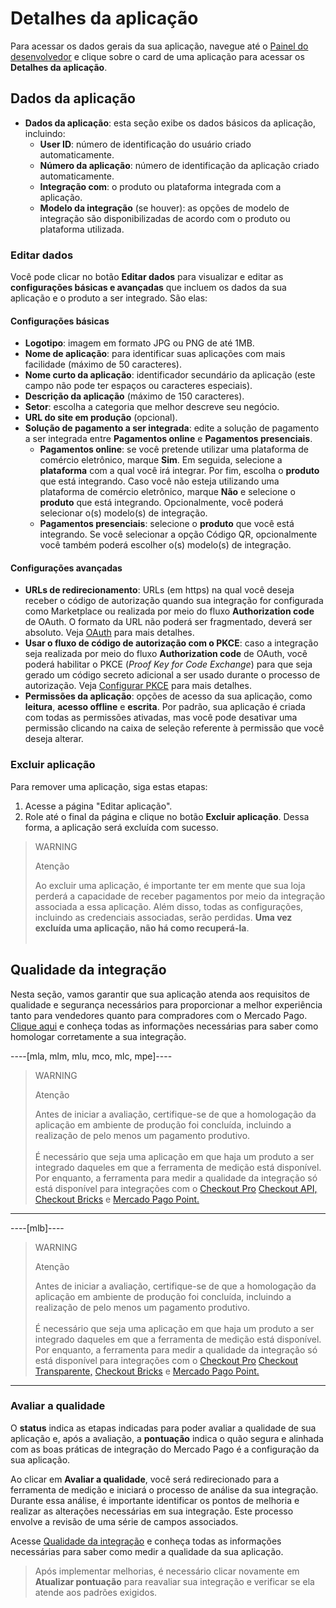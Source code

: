 # Detalhes da aplicação

Para acessar os dados gerais da sua aplicação, navegue até o [Painel do desenvolvedor](/developers/panel/app) e clique sobre o card de uma aplicação para acessar os **Detalhes da aplicação**.

## Dados da aplicação

* **Dados da aplicação**: esta seção exibe os dados básicos da aplicação, incluindo:
  - **User ID**: número de identificação do usuário criado automaticamente.
  - **Número da aplicação**: número de identificação da aplicação criado automaticamente.
  - **Integração com**: o produto ou plataforma integrada com a aplicação. 
  - **Modelo da integração** (se houver): as opções de modelo de integração são disponibilizadas de acordo com o produto ou plataforma utilizada. 

### Editar dados

Você pode clicar no botão **Editar dados** para visualizar e editar as **configurações básicas e avançadas** que incluem os dados da sua aplicação e o produto a ser integrado. São elas:

#### Configurações básicas

* **Logotipo**: imagem em formato JPG ou PNG de até 1MB.
* **Nome de aplicação**: para identificar suas aplicações com mais facilidade (máximo de 50 caracteres).
* **Nome curto da aplicação**: identificador secundário da aplicação (este campo não pode ter espaços ou caracteres especiais). 
* **Descrição da aplicação** (máximo de 150 caracteres).
* **Setor**: escolha a categoria que melhor descreve seu negócio.
* **URL do site em produção** (opcional).
* **Solução de pagamento a ser integrada**: edite a solução de pagamento a ser integrada entre **Pagamentos online** e **Pagamentos presenciais**.
  - **Pagamentos online**: se você pretende utilizar uma plataforma de comércio eletrônico, marque **Sim**. Em seguida, selecione a **plataforma** com a qual você irá integrar. Por fim, escolha o **produto** que está integrando. Caso você não esteja utilizando uma plataforma de comércio eletrônico, marque **Não** e selecione o **produto** que está integrando. Opcionalmente, você poderá selecionar o(s) modelo(s) de integração.
  - **Pagamentos presenciais**: selecione o **produto** que você está integrando. Se você selecionar a opção Código QR, opcionalmente você também poderá escolher o(s) modelo(s) de integração.

#### Configurações avançadas

* **URLs de redirecionamento**: URLs (em https) na qual você deseja receber o código de autorização quando sua integração for configurada como Marketplace ou realizada por meio do fluxo **Authorization code** de OAuth. O formato da URL não poderá ser fragmentado, deverá ser absoluto. Veja [OAuth](/developers/pt/docs/security/oauth/introduction) para mais detalhes. 
* **Usar o fluxo de código de autorização com o PKCE**: caso a integração seja realizada por meio do fluxo **Authorization code** de OAuth, você poderá habilitar o PKCE (_Proof Key for Code Exchange_) para que seja gerado um código secreto adicional a ser usado durante o processo de autorização. Veja [Configurar PKCE](/developers/pt/docs/security/oauth/creation#:~:text=Access%20Token.-,Configurar%20PKCE,-O%20PKCE%20) para mais detalhes.
* **Permissões da aplicação**: opções de acesso da sua aplicação, como **leitura**, **acesso offline** e **escrita**. Por padrão, sua aplicação é criada com todas as permissões ativadas, mas você pode desativar uma permissão clicando na caixa de seleção referente à permissão que você deseja alterar.

### Excluir aplicação

Para remover uma aplicação, siga estas etapas:

1. Acesse a página "Editar aplicação". 
2. Role até o final da página e clique no botão **Excluir aplicação**. 
Dessa forma, a aplicação será excluída com sucesso.

> WARNING
>
> Atenção
>
> Ao excluir uma aplicação, é importante ter em mente que sua loja perderá a capacidade de receber pagamentos por meio da integração associada a essa aplicação. Além disso, todas as configurações, incluindo as credenciais associadas, serão perdidas. **Uma vez excluída uma aplicação, não há como recuperá-la**. <br><br>

## Qualidade da integração

Nesta seção, vamos garantir que sua aplicação atenda aos requisitos de qualidade e segurança necessários para proporcionar a melhor experiência tanto para vendedores quanto para compradores com o Mercado Pago. [Clique aqui](/developers/pt/guides/additional-content/homologator/homologator) e conheça todas as informações necessárias para saber como homologar corretamente a sua integração.

----[mla, mlm, mlu, mco, mlc, mpe]----

> WARNING
>
> Atenção
>
> Antes de iniciar a avaliação, certifique-se de que a homologação da aplicação em ambiente de produção foi concluída, incluindo a realização de pelo menos um pagamento produtivo.
> <br><br>
>É necessário que seja uma aplicação em que haja um produto a ser integrado daqueles em que a ferramenta de medição está disponível. Por enquanto, a ferramenta para medir a qualidade da integração só está disponível para integrações com o [Checkout Pro](/developers/pt/docs/checkout-pro/landing) [Checkout API,](/developers/pt/docs/checkout-api/landing) [Checkout Bricks](/developers/pt/docs/checkout-bricks/landing) e [Mercado Pago Point.](/developers/pt/docs/mp-point/landing)

------------
----[mlb]----

> WARNING
>
> Atenção
>
> Antes de iniciar a avaliação, certifique-se de que a homologação da aplicação em ambiente de produção foi concluída, incluindo a realização de pelo menos um pagamento produtivo.
> <br><br>
> É necessário que seja uma aplicação em que haja um produto a ser integrado daqueles em que a ferramenta de medição está disponível. Por enquanto, a ferramenta para medir a qualidade da integração só está disponível para integrações com o [Checkout Pro](/developers/pt/docs/checkout-pro/landing) [Checkout Transparente,](/developers/pt/docs/checkout-api/landing) [Checkout Bricks](/developers/pt/docs/checkout-bricks/landing) e [Mercado Pago Point.](/developers/pt/docs/mp-point/landing)

------------

### Avaliar a qualidade

O **status** indica as etapas indicadas para poder avaliar a qualidade de sua aplicação e, após a avaliação, a **pontuação** indica o quão segura e alinhada com as boas práticas de integração do Mercado Pago é a configuração da sua aplicação.

Ao clicar em **Avaliar a qualidade**, você será redirecionado para a ferramenta de medição e iniciará o processo de análise da sua integração. Durante essa análise, é importante identificar os pontos de melhoria e realizar as alterações necessárias em sua integração. Este processo envolve a revisão de uma série de campos associados.

Acesse [Qualidade da integração](/developers/pt/docs/integration-quality) e conheça todas as informações necessárias para saber como medir a qualidade da sua aplicação.

> Após implementar melhorias, é necessário clicar novamente em **Atualizar pontuação** para reavaliar sua integração e verificar se ela atende aos padrões exigidos. 